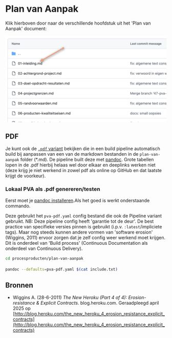 # Plan van Aanpak

Klik hierboven door naar de verschillende hoofdstuk uit het 'Plan van Aanpak' document:

![Plan van Aanpak](plaatjes/pva-op-github.png)

## PDF

Je kunt ook de [`.pdf` variant](Plan-van-Aanpak.pdf) bekijken die in een build pipeline automatisch build bij aanpassen van een van de markdown bestanden in de `plan-van-aanpak` folder (*.md). De pipeline built deze met [pandoc](https://pandoc.org). Grote tabellen lopen in de .pdf hierbij helaas wel door elkaar en deeplinks werken niet (deze krijg je niet werkend in zowel pdf als online op GitHub en dat laatste krijgt de voorkeur).

### Lokaal PVA als .pdf genereren/testen

Eerst moet je [pandoc installeren](https://pandoc.org/installing.html).Als het goed is werkt onderstaande commando.

Deze gebruikt het `pva-pdf.yaml` config bestand die ook de Pipeline variant gebruikt. NB: Deze pipeline config heeft 'garantie tot de deur'. De best practice van specifieke versies pinnen is gebruikt (i.p.v. `:latest`/impliciete tags). Maar nog steeds kunnen andere vormen van 'software erosion' (Wiggins, 2011) ervoor zorgen dat je zelf config weer werkend moet krijgen. Dit is onderdeel van 'Build process' (Continuous Documentation als onderdeel van Continuous Delivery).

```bash
cd procesproducten/plan-van-aanpak

pandoc --defaults=pva-pdf.yaml $(cat include.txt)
```

</details>

## Bronnen

- Wiggins A. (28-6-2011) *The New Heroku (Part 4 of 4): Erosion-resistance & Explicit Contracts*. blog.heroku.com. Geraadpleegd april 2025 op [http://blog.heroku.com/the_new_heroku_4_erosion_resistance_explicit_contracts](http://blog.heroku.com/the_new_heroku_4_erosion_resistance_explicit_contracts)
